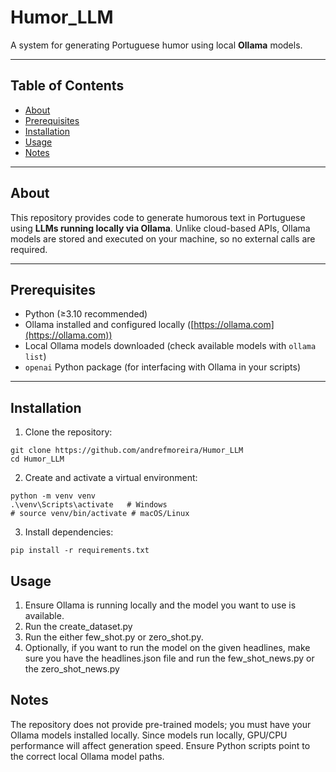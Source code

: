 # Humor_LLM

A system for generating Portuguese humor using local **Ollama** models.

---

## Table of Contents

- [About](#about)  
- [Prerequisites](#prerequisites)  
- [Installation](#installation)  
- [Usage](#usage)  
- [Notes](#notes)  

---

## About

This repository provides code to generate humorous text in Portuguese using **LLMs running locally via Ollama**. Unlike cloud-based APIs, Ollama models are stored and executed on your machine, so no external calls are required.  

---

## Prerequisites

- Python (≥3.10 recommended)  
- Ollama installed and configured locally ([https://ollama.com](https://ollama.com))  
- Local Ollama models downloaded (check available models with `ollama list`)  
- `openai` Python package (for interfacing with Ollama in your scripts)  

---

## Installation

1. Clone the repository:

```bin
git clone https://github.com/andrefmoreira/Humor_LLM
cd Humor_LLM
```

2. Create and activate a virtual environment:

```bin
python -m venv venv
.\venv\Scripts\activate   # Windows
# source venv/bin/activate # macOS/Linux
````

3. Install dependencies:

```bin
pip install -r requirements.txt
```

## Usage

1. Ensure Ollama is running locally and the model you want to use is available.
2. Run the create_dataset.py
3. Run the either few_shot.py or zero_shot.py.
4. Optionally, if you want to run the model on the given headlines, make sure you have the headlines.json file and run the few_shot_news.py or the zero_shot_news.py

## Notes

The repository does not provide pre-trained models; you must have your Ollama models installed locally.
Since models run locally, GPU/CPU performance will affect generation speed.
Ensure Python scripts point to the correct local Ollama model paths.
